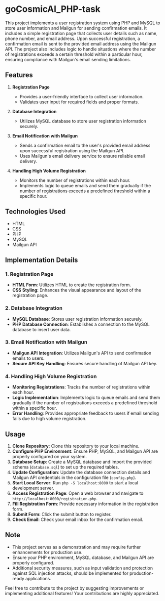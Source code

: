 # goCosmicAI_PHP-task

This project implements a user registration system using PHP and MySQL to store user information and Mailgun for sending confirmation emails. It includes a simple registration page that collects user details such as name, phone number, and email address. Upon successful registration, a confirmation email is sent to the provided email address using the Mailgun API. The project also includes logic to handle situations where the number of registrations exceeds a certain threshold within a particular hour, ensuring compliance with Mailgun's email sending limitations.

## Features

1. **Registration Page**
   - Provides a user-friendly interface to collect user information.
   - Validates user input for required fields and proper formats.

2. **Database Integration**
   - Utilizes MySQL database to store user registration information securely.

3. **Email Notification with Mailgun**
   - Sends a confirmation email to the user's provided email address upon successful registration using the Mailgun API.
   - Uses Mailgun's email delivery service to ensure reliable email delivery.

4. **Handling High Volume Registration**
   - Monitors the number of registrations within each hour.
   - Implements logic to queue emails and send them gradually if the number of registrations exceeds a predefined threshold within a specific hour.

## Technologies Used

- HTML
- CSS
- PHP
- MySQL
- Mailgun API

## Implementation Details

### 1. Registration Page
- **HTML Form**: Utilizes HTML to create the registration form.
- **CSS Styling**: Enhances the visual appearance and layout of the registration page.

### 2. Database Integration
- **MySQL Database**: Stores user registration information securely.
- **PHP Database Connection**: Establishes a connection to the MySQL database to insert user data.

### 3. Email Notification with Mailgun
- **Mailgun API Integration**: Utilizes Mailgun's API to send confirmation emails to users.
- **Secure API Key Handling**: Ensures secure handling of Mailgun API key.

### 4. Handling High Volume Registration
- **Monitoring Registrations**: Tracks the number of registrations within each hour.
- **Logic Implementation**: Implements logic to queue emails and send them gradually if the number of registrations exceeds a predefined threshold within a specific hour.
- **Error Handling**: Provides appropriate feedback to users if email sending fails due to high volume registration.

## Usage

1. **Clone Repository**: Clone this repository to your local machine.
2. **Configure PHP Environment**: Ensure PHP, MySQL, and Mailgun API are properly configured on your system.
3. **Database Setup**: Create a MySQL database and import the provided schema (`database.sql`) to set up the required tables.
4. **Update Configuration**: Update the database connection details and Mailgun API credentials in the configuration file (`config.php`).
5. **Start Local Server**: Run `php -S localhost:8000` to start a local development server.
6. **Access Registration Page**: Open a web browser and navigate to `http://localhost:8000/registration.php`.
7. **Fill Registration Form**: Provide necessary information in the registration form.
8. **Submit Form**: Click the submit button to register.
9. **Check Email**: Check your email inbox for the confirmation email.

## Note

- This project serves as a demonstration and may require further enhancements for production use.
- Ensure your PHP environment, MySQL database, and Mailgun API are properly configured.
- Additional security measures, such as input validation and protection against SQL injection attacks, should be implemented for production-ready applications.

Feel free to contribute to the project by suggesting improvements or implementing additional features! Your contributions are highly appreciated.